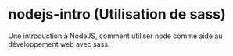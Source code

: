 # nodejs-intro (Utilisation de sass)

Une introduction à NodeJS, comment utiliser node comme aide au développement web avec sass.
